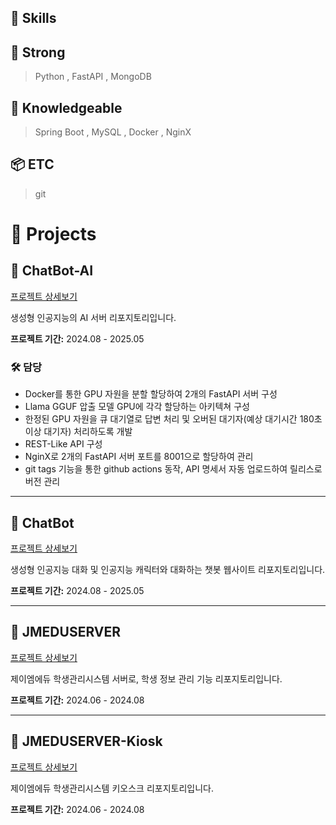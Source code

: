## 📑 Skills

## 💪 Strong
> Python , FastAPI , MongoDB

## 🍼 Knowledgeable
> Spring Boot , MySQL , Docker , NginX 

## 📦 ETC
> git

# 📁 Projects

## 🤖 ChatBot-AI 
<div class="project-link-content">
    <a href="/portfolio/chatbot-ai" class="project-link-card dark">
        <i class="fas fa-external-link-alt project-link-icon"></i>
        <span class="project-link-text">프로젝트 상세보기</span>
    </a>
</div>

생성형 인공지능의 AI 서버 리포지토리입니다.

**프로젝트 기간:** 2024.08 - 2025.05

### 🛠️ 담당
- Docker를 통한 GPU 자원을 분할 할당하여 2개의 FastAPI 서버 구성
- Llama GGUF 압출 모델 GPU에 각각 할당하는 아키텍쳐 구성
- 한정된 GPU 자원을 큐 대기열로 답변 처리 및 오버된 대기자(예상 대기시간 180초 이상 대기자) 처리하도록 개발
- REST-Like API 구성
- NginX로 2개의 FastAPI 서버 포트를 8001으로 할당하여 관리
- git tags 기능을 통한 github actions 동작, API 명세서 자동 업로드하여 릴리스로 버전 관리

---

## 🤖 ChatBot
<div class="project-link-content">
    <a href="/portfolio/chatbot-ai" class="project-link-card dark">
        <i class="fas fa-external-link-alt project-link-icon"></i>
        <span class="project-link-text">프로젝트 상세보기</span>
    </a>
</div>

생성형 인공지능 대화 및 인공지능 캐릭터와 대화하는 챗봇 웹사이트 리포지토리입니다.

**프로젝트 기간:** 2024.08 - 2025.05

---

## 🏫 JMEDUSERVER
<div class="project-link-content">
    <a href="/portfolio/chatbot-ai" class="project-link-card dark">
        <i class="fas fa-external-link-alt project-link-icon"></i>
        <span class="project-link-text">프로젝트 상세보기</span>
    </a>
</div>

제이엠에듀 학생관리시스템 서버로, 학생 정보 관리 기능 리포지토리입니다.

**프로젝트 기간:** 2024.06 - 2024.08

---

## 🏫 JMEDUSERVER-Kiosk
<div class="project-link-content">
    <a href="/portfolio/chatbot-ai" class="project-link-card dark">
        <i class="fas fa-external-link-alt project-link-icon"></i>
        <span class="project-link-text">프로젝트 상세보기</span>
    </a>
</div>

제이엠에듀 학생관리시스템 키오스크 리포지토리입니다.

**프로젝트 기간:** 2024.06 - 2024.08
